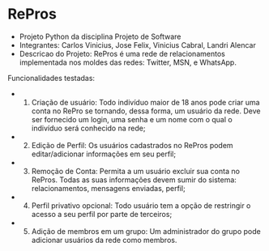 # RePros
- Projeto Python da disciplina Projeto de Software
- Integrantes: Carlos Vinicius, Jose Felix, Vinicius Cabral, Landri Alencar
- Descricao do Projeto: RePros é uma rede de relacionamentos implementada nos moldes das redes: Twitter, MSN, e WhatsApp.

Funcionalidades testadas:
- 1. Criação de usuário: Todo indivíduo maior de 18 anos pode criar uma conta no RePro se tornando, dessa forma, um usuário da rede. Deve ser fornecido um login, uma senha e um nome com o qual o indivíduo será conhecido na rede;
- 2. Edição de Perfil: Os usuários cadastrados no RePros podem editar/adicionar informações em seu perfil;
- 3. Remoção de Conta: Permita a um usuário excluir sua conta no RePros. Todas as suas informações devem sumir do sistema: relacionamentos, mensagens enviadas, perfil;
- 4. Perfil privativo opcional: Todo usuário tem a opção de restringir o acesso a seu perfil por parte de terceiros;
- 5. Adição de membros em um grupo: Um administrador do grupo pode adicionar usuários da rede como membros.

